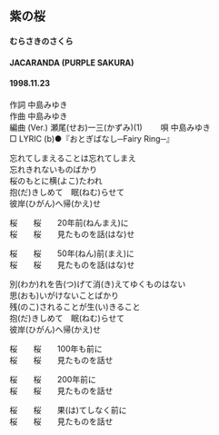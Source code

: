 ## 紫の桜
#### むらさきのさくら
#### JACARANDA (PURPLE SAKURA)
#### 1998.11.23


作詞     中島みゆき　　　　　   
作曲      中島みゆき  　　　   
編曲 (Ver.) 瀬尾(せお)一三(かずみ)(1)　　
唄     中島みゆき    
□ LYRIC (b)●『おとぎばなし─Fairy Ring─』  
  
忘れてしまえることは忘れてしまえ  
忘れきれないものばかり  
桜のもとに横(よこ)たわれ  
抱(だ)きしめて　眠(ねむ)らせて  
彼岸(ひがん)へ帰(かえ)せ  
  
桜　　桜　　20年前(ねんまえ)に  
桜　　桜　　見たものを話(はな)せ  
  
桜　　桜　　50年(ねん)前(まえ)に  
桜　　桜　　見たものを話(はな)せ  
  
別(わか)れを告(つ)げて消(き)えてゆくものはない  
思(おも)いがけないことばかり  
残(のこ)されることが生(い)きること  
抱(だ)きしめて　眠(ねむ)らせて  
彼岸(ひがん)へ帰(かえ)せ  
  
桜　　桜　　100年も前に  
桜　　桜　　見たものを話せ  
  
桜　　桜　　200年前に  
桜　　桜　　見たものを話せ  
  
桜　　桜　　果(は)てしなく前に  
桜　　桜　　見たものを話せ  